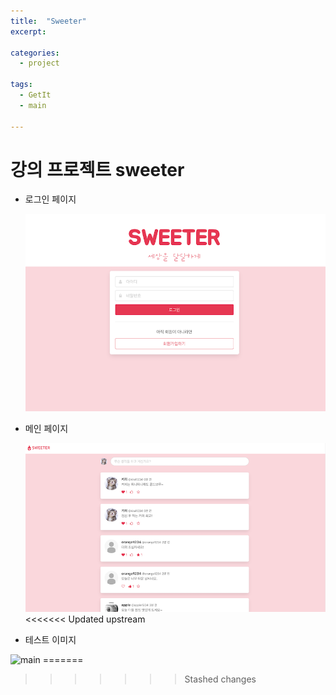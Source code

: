 ```yaml
---
title:  "Sweeter"
excerpt: 

categories:
  - project

tags:
  - GetIt
  - main

---
```


# 강의 프로젝트 sweeter



- 로그인 페이지

  ![sweeter-login](../assets/images/sweeter-login.png)

- 메인 페이지

  ![sweeter-main](../assets/images/sweeter-main.png)
<<<<<<< Updated upstream
  
- 테스트 이미지
<img src="https://github.com/ssunghyeon/ssunghyeon.github.io/assets/images/sweeter-login.png" width="300px" alt="main">
=======

>>>>>>> Stashed changes
